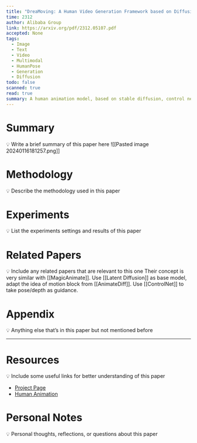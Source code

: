 ```yaml
---
title: "DreaMoving: A Human Video Generation Framework based on Diffusion Models"
time: 2312
author: Alibaba Group
link: https://arxiv.org/pdf/2312.05107.pdf
accepted: None
tags:
  - Image
  - Text
  - Video
  - Multimodal
  - HumanPose
  - Generation
  - Diffusion
todo: false
scanned: true
read: true
summary: A human animation model, based on stable diffusion, control net and motion block, conditioned on reference image and motion sequence. A content guider is used to take in different modalities of conditions.
---
```

# Summary
💡 Write a brief summary of this paper here
![[Pasted image 20240116181257.png]]

# Methodology
💡 Describe the methodology used in this paper

# Experiments
💡 List the experiments settings and results of this paper

# Related Papers
💡 Include any related papers that are relevant to this one
Their concept is very similar with [[MagicAnimate]].
Use [[Latent Diffusion]] as base model, adapt the idea of motion block from [[AnimateDiff]].
Use [[ControlNet]] to take pose/depth as guidance.
# Appendix
💡 Anything else that’s in this paper but not mentioned before

---
# Resources
💡 Include some useful links for better understanding of this paper
- [Project Page](https://dreamoving.github.io/dreamoving/)
- [Human Animation](https://docs.google.com/presentation/d/17OTLGDjjYoZJA6TdNU4ecOPky7Xja3MViUpTYSfNXjM/edit#slide=id.g2a7f2eb90a5_0_61)

# Personal Notes
💡 Personal thoughts, reflections, or questions about this paper